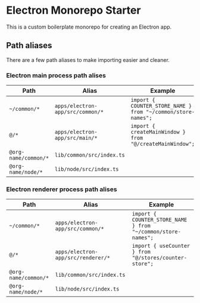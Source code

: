 # Electron Monorepo Starter

This is a custom boilerplate monorepo for creating an Electron app.

## Path aliases

There are a few path aliases to make importing easier and cleaner.

### Electron main process path alises

| Path                 | Alias                            | Example                                                      |
| -------------------- | -------------------------------- | ------------------------------------------------------------ |
| `~/common/*`         | `apps/electron-app/src/common/*` | `import { COUNTER_STORE_NAME } from "~/common/store-names";` |
| `@/*`                | `apps/electron-app/src/main/*`   | `import { createMainWindow } from "@/createMainWindow";`     |
| `@org-name/common/*` | `lib/common/src/index.ts`        |                                                              |
| `@org-name/node/*`   | `lib/node/src/index.ts`          |                                                              |

### Electron renderer process path alises

| Path                 | Alias                              | Example                                                      |
| -------------------- | ---------------------------------- | ------------------------------------------------------------ |
| `~/common/*`         | `apps/electron-app/src/common/*`   | `import { COUNTER_STORE_NAME } from "~/common/store-names";` |
| `@/*`                | `apps/electron-app/src/renderer/*` | `import { useCounter } from "@/stores/counter-store";`       |
| `@org-name/common/*` | `lib/common/src/index.ts`          |                                                              |
| `@org-name/node/*`   | `lib/node/src/index.ts`            |                                                              |
